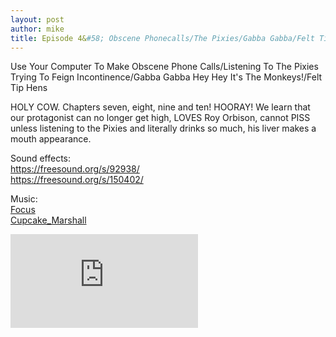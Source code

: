 ```yaml
---
layout: post
author: mike
title: Episode 4&#58; Obscene Phonecalls/The Pixies/Gabba Gabba/Felt Tip Pens
---
```

Use Your Computer To Make Obscene Phone Calls/Listening To The Pixies Trying To Feign Incontinence/Gabba Gabba Hey Hey It's The Monkeys!/Felt Tip Hens

HOLY COW. Chapters seven, eight, nine and ten! HOORAY! We learn that our protagonist can no longer get high, LOVES Roy Orbison, cannot PISS unless listening to the Pixies and literally drinks so much, his liver makes a mouth appearance.

Sound effects:<br />
<a href="https://freesound.org/s/92938/">https://freesound.org/s/92938/</a><br />
<a href="https://freesound.org/s/150402/">https://freesound.org/s/150402/<a>

Music:<br />
<a href="http://freemusicarchive.org/music/A_A_Aalto/Connections/Focus">Focus</a><br />
<a href="http://freemusicarchive.org/music/Blue_Dot_Sessions/Love_and_Weasel/Cupcake_Marshall">Cupcake_Marshall</a>

<iframe src="https://anchor.fm/auto-biog-queasy-memoirs/embed/episodes/Episode-4-Obscene-PhonecallsThe-PixiesGabba-GabbaFelt-Tip-Hens-e34p4q" frameborder="0" scrolling="no"></iframe>